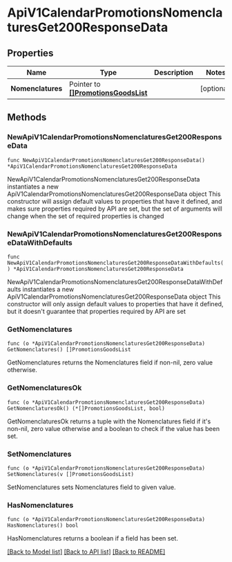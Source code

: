 # ApiV1CalendarPromotionsNomenclaturesGet200ResponseData

## Properties

Name | Type | Description | Notes
------------ | ------------- | ------------- | -------------
**Nomenclatures** | Pointer to [**[]PromotionsGoodsList**](PromotionsGoodsList.md) |  | [optional] 

## Methods

### NewApiV1CalendarPromotionsNomenclaturesGet200ResponseData

`func NewApiV1CalendarPromotionsNomenclaturesGet200ResponseData() *ApiV1CalendarPromotionsNomenclaturesGet200ResponseData`

NewApiV1CalendarPromotionsNomenclaturesGet200ResponseData instantiates a new ApiV1CalendarPromotionsNomenclaturesGet200ResponseData object
This constructor will assign default values to properties that have it defined,
and makes sure properties required by API are set, but the set of arguments
will change when the set of required properties is changed

### NewApiV1CalendarPromotionsNomenclaturesGet200ResponseDataWithDefaults

`func NewApiV1CalendarPromotionsNomenclaturesGet200ResponseDataWithDefaults() *ApiV1CalendarPromotionsNomenclaturesGet200ResponseData`

NewApiV1CalendarPromotionsNomenclaturesGet200ResponseDataWithDefaults instantiates a new ApiV1CalendarPromotionsNomenclaturesGet200ResponseData object
This constructor will only assign default values to properties that have it defined,
but it doesn't guarantee that properties required by API are set

### GetNomenclatures

`func (o *ApiV1CalendarPromotionsNomenclaturesGet200ResponseData) GetNomenclatures() []PromotionsGoodsList`

GetNomenclatures returns the Nomenclatures field if non-nil, zero value otherwise.

### GetNomenclaturesOk

`func (o *ApiV1CalendarPromotionsNomenclaturesGet200ResponseData) GetNomenclaturesOk() (*[]PromotionsGoodsList, bool)`

GetNomenclaturesOk returns a tuple with the Nomenclatures field if it's non-nil, zero value otherwise
and a boolean to check if the value has been set.

### SetNomenclatures

`func (o *ApiV1CalendarPromotionsNomenclaturesGet200ResponseData) SetNomenclatures(v []PromotionsGoodsList)`

SetNomenclatures sets Nomenclatures field to given value.

### HasNomenclatures

`func (o *ApiV1CalendarPromotionsNomenclaturesGet200ResponseData) HasNomenclatures() bool`

HasNomenclatures returns a boolean if a field has been set.


[[Back to Model list]](../README.md#documentation-for-models) [[Back to API list]](../README.md#documentation-for-api-endpoints) [[Back to README]](../README.md)


